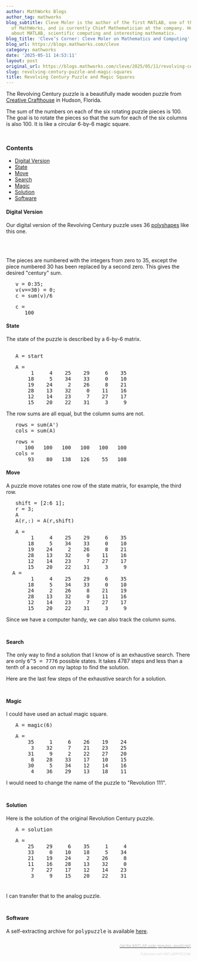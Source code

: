 ```yaml
---
author: MathWorks Blogs
author_tag: mathworks
blog_subtitle: Cleve Moler is the author of the first MATLAB, one of the founders
  of MathWorks, and is currently Chief Mathematician at the company. He writes here
  about MATLAB, scientific computing and interesting mathematics.
blog_title: 'Cleve’s Corner: Cleve Moler on Mathematics and Computing'
blog_url: https://blogs.mathworks.com/cleve
category: mathworks
date: '2025-05-11 14:53:11'
layout: post
original_url: https://blogs.mathworks.com/cleve/2025/05/11/revolving-century-puzzle-and-magic-squares/?s_tid=feedtopost
slug: revolving-century-puzzle-and-magic-squares
title: Revolving Century Puzzle and Magic Squares
---
```


<div class="content"><!--introduction-->
<p>The Revolving Century puzzle is a beautifully made wooden puzzle from <a href="https://www.creativecrafthouse.com/">Creative Crafthouse</a> in Hudson, Florida.</p>

<p>The sum of the numbers on each of the six rotating puzzle pieces is 100. The goal is to rotate the pieces so that the sum for each of the six columns is also 100. It is like a circular 6-by-6 magic square.</p>

<p>
<img alt="" hspace="5" src="http://blogs.mathworks.com/cleve/files/start.png" vspace="5" /> </p>

<!--/introduction-->
<h3>Contents</h3>
<div>
<ul>
<li>
<a href="https://feeds.feedburner.com/mathworks/moler#370f5ced-4a82-475a-a76b-65fd1b2a7bb7">Digital Version</a>
</li>
<li>
<a href="https://feeds.feedburner.com/mathworks/moler#c1a4a056-9449-4e06-b815-9d6a39b356bb">State</a>
</li>
<li>
<a href="https://feeds.feedburner.com/mathworks/moler#89c70e0c-1c00-487f-9231-5089993f00c4">Move</a>
</li>
<li>
<a href="https://feeds.feedburner.com/mathworks/moler#e7b4e63f-911d-498e-b8d5-7db3f9ebb8b7">Search</a>
</li>
<li>
<a href="https://feeds.feedburner.com/mathworks/moler#5bf0e80f-113f-44e0-8c18-fbd782201f99">Magic</a>
</li>
<li>
<a href="https://feeds.feedburner.com/mathworks/moler#a233dce1-c8e7-4952-9d4f-e1c668c44e38">Solution</a>
</li>
<li>
<a href="https://feeds.feedburner.com/mathworks/moler#c80f5fc6-c4ef-4d9f-b617-4d868c466333">Software</a>
</li>
</ul>
</div>

<h4>Digital Version<a name="370f5ced-4a82-475a-a76b-65fd1b2a7bb7"></a>
</h4>
<p>Our digital version of the Revolving Century puzzle uses 36 <a href="https://blogs.mathworks.com/cleve/2022/08/21/polygons-polyshapes-and-puzzles/">polyshapes</a> like this one.</p>

<p>
<img alt="" hspace="5" src="http://blogs.mathworks.com/cleve/files/piece19.png" vspace="5" /> </p>

<p>
<img alt="" hspace="5" src="http://blogs.mathworks.com/cleve/files/m_start.png" vspace="5" /> </p>

<p>The pieces are numbered with the integers from zero to 35, except the piece numbered 30 has been replaced by a second zero. This gives the desired "century" sum.</p>

<pre class="codeinput">
   v = 0:35;
   v(v==30) = 0;
   c = sum(v)/6
</pre>
<pre class="codeoutput">
   c =
      100
</pre>
<h4>State<a name="c1a4a056-9449-4e06-b815-9d6a39b356bb"></a>
</h4>
<p>The state of the puzzle is described by a 6-by-6 matrix.</p>

<pre class="codeinput"> 
   A = start
</pre>
<pre class="codeoutput">
   A =
        1     4    25    29     6    35
       18     5    34    33     0    10
       19    24     2    26     8    21
       28    13    32     0    11    16
       12    14    23     7    27    17
       15    20    22    31     3     9
</pre>
<p>The row sums are all equal, but the column sums are not.</p>

<pre class="codeinput">
   rows = sum(A')
   cols = sum(A)
</pre>
<pre class="codeoutput">
   rows =
      100   100   100   100   100   100
   cols =
       93    80   138   126    55   108
</pre>
<h4>Move<a name="89c70e0c-1c00-487f-9231-5089993f00c4"></a>
</h4>
<p>A puzzle move rotates one row of the state matrix, for example, the third row.</p>

<pre class="codeinput">
   shift = [2:6 1];
   r = 3;
   A
   A(r,:) = A(r,shift)
</pre>
<pre class="codeoutput">
   A =
        1     4    25    29     6    35
       18     5    34    33     0    10
       19    24     2    26     8    21
       28    13    32     0    11    16
       12    14    23     7    27    17
       15    20    22    31     3     9
  A =
        1     4    25    29     6    35
       18     5    34    33     0    10
       24     2    26     8    21    19
       28    13    32     0    11    16
       12    14    23     7    27    17
       15    20    22    31     3     9
</pre>
<p>Since we have a computer handy, we can also track the column sums.</p>

<p>
<img alt="" hspace="5" src="http://blogs.mathworks.com/cleve/files/piece19.gif" vspace="5" /> </p>

<h4>Search<a name="e7b4e63f-911d-498e-b8d5-7db3f9ebb8b7"></a>
</h4>
<p>The only way to find a solution that I know of is an exhaustive search. There are only <tt>6^5 = 7776</tt> possible states. It takes 4787 steps and less than a tenth of a second on my laptop to find the solution.</p>

<p>Here are the last few steps of the exhaustive search for a solution.</p>

<p>
<img alt="" hspace="5" src="http://blogs.mathworks.com/cleve/files/polypuzzle.gif" vspace="5" /> </p>

<h4>Magic<a name="5bf0e80f-113f-44e0-8c18-fbd782201f99"></a>
</h4>
<p>I could have used an actual magic square.</p>

<pre class="codeinput">
   A = magic(6)
</pre>
<pre class="codeoutput">
   A =
       35     1     6    26    19    24
        3    32     7    21    23    25
       31     9     2    22    27    20
        8    28    33    17    10    15
       30     5    34    12    14    16
        4    36    29    13    18    11
</pre>
<p>I would need to change the name of the puzzle to "Revolution 111".</p>

<p>
<img alt="" hspace="5" src="http://blogs.mathworks.com/cleve/files/magic6.gif" vspace="5" /> </p>

<h4>Solution<a name="a233dce1-c8e7-4952-9d4f-e1c668c44e38"></a>
</h4>
<p>Here is the solution of the original Revolution Century puzzle.</p>

<pre class="codeinput">
   A = solution
</pre>
<pre class="codeoutput">
   A =
       25    29     6    35     1     4
       33     0    10    18     5    34
       21    19    24     2    26     8
       11    16    28    13    32     0
        7    27    17    12    14    23
        3     9    15    20    22    31
</pre>
<p>
<img alt="" hspace="5" src="http://blogs.mathworks.com/cleve/files/m_solution.png" vspace="5" /> </p>

<p>I can transfer that to the analog puzzle.</p>

<p>
<img alt="" hspace="5" src="http://blogs.mathworks.com/cleve/files/solution.png" vspace="5" /> </p>

<h4>Software<a name="c80f5fc6-c4ef-4d9f-b617-4d868c466333"></a>
</h4>
<p>A self-extracting archive for <tt>polypuzzle</tt> is available <a href="https://blogs.mathworks.com/cleve/files/Puzzle_mzip.m">here</a>.</p>

<!-- 
    function grabCode_f1d26faf2b644b55b95e3995bb8d7cdb() {
        // Remember the title so we can use it in the new page
        title = document.title;

        // Break up these strings so that their presence
        // in the Javascript doesn't mess up the search for
        // the MATLAB code.
        t1='f1d26faf2b644b55b95e3995bb8d7cdb ' + '##### ' + 'SOURCE BEGIN' + ' #####';
        t2='##### ' + 'SOURCE END' + ' #####' + ' f1d26faf2b644b55b95e3995bb8d7cdb';
    
        b=document.getElementsByTagName('body')[0];
        i1=b.innerHTML.indexOf(t1)+t1.length;
        i2=b.innerHTML.indexOf(t2);
 
        code_string = b.innerHTML.substring(i1, i2);
        code_string = code_string.replace(/REPLACE_WITH_DASH_DASH/g,'--');

        // Use /x3C/g instead of the less-than character to avoid errors 
        // in the XML parser.
        // Use '\x26#60;' instead of '<' so that the XML parser
        // doesn't go ahead and substitute the less-than character. 
        code_string = code_string.replace(/\x3C/g, '\x26#60;');

        copyright = 'Copyright 2025 The MathWorks, Inc.';

        w = window.open();
        d = w.document;
        d.write('<pre>\n');
        d.write(code_string);

        // Add copyright line at the bottom if specified.
        if (copyright.length > 0) {
            d.writeln('');
            d.writeln('%%');
            if (copyright.length > 0) {
                d.writeln('% _' + copyright + '_');
            }
        }

        d.write('</pre>\n');

        d.title = title + ' (MATLAB code)';
        d.close();
    }   
     -->
<p style="text-align: right; font-size: xx-small; font-weight: lighter; font-style: italic; color: gray;">
<br />
<a href=""><span style="font-size: x-small; font-style: italic;">Get 
      the MATLAB code <noscript>(requires JavaScript)</noscript>
</span></a>
<br />
<br />
      Published with MATLAB&reg; R2024b<br />
</p>

</div>

<!--
f1d26faf2b644b55b95e3995bb8d7cdb ##### SOURCE BEGIN #####
%% Revolving Century Puzzle and Magic Squares
% The Revolving Century puzzle is a beautifully made wooden puzzle
% from <https://www.creativecrafthouse.com/ Creative Crafthouse>
% in Hudson, Florida.
%
% The sum of the numbers on each of the six rotating puzzle
% pieces is 100.  The goal is to rotate the pieces so that
% the sum for each of the six columns is also 100.  It is like 
% a circular 6-by-6 magic square.
%
% <<start.png>>
%

%% Digital Version
% Our digital version of the Revolving Century puzzle uses 36  
% <https://blogs.mathworks.com/cleve/2022/08/21/polygons-polyshapes-and-puzzles/
% polyshapes> like this one.
%
% <<piece19.png>>
%
% <<m_start.png>>
%

%%
% The pieces are numbered with the integers from zero to 35, except
% the piece numbered 30 has been replaced by a second zero. 
% This gives the desired "century" sum. 
 
    v = 0:35;
    v(v==30) = 0; 
    c = sum(v)/6

%% State
% The state of the puzzle is described by a 6-by-6 matrix.

    A = start

%%
% The row sums are all equal, but the column sums are not.

    rows = sum(A')
    cols = sum(A)

%% Move
% A puzzle move rotates one row of the state matrix,
% for example, the third row.

    shift = [2:6 1];
    r = 3;
    A
    A(r,:) = A(r,shift)

%%
% Since we have a computer handy, we can also track the column sums.
%
% <<piece19.gif>>
%

%% Search
% The only way to find a solution that I know of is
% an exhaustive search.  There are only |6^5 = 7776|
% possible states.  
% It takes 4787 steps and less than a tenth of a second
% on my laptop to find the solution.
%
% Here are the last few steps of the exhaustive search
% for a solution.
% 
% <<polypuzzle.gif>>
%

%% Magic
% I could have used an actual magic square.

    A = magic(6)

%%
% I would need to change the name of the puzzle to "Revolution 111".
%
% <<magic6.gif>>
%

%% Solution
% Here is the solution of the original Revolution Century puzzle.

    A = solution

%%
% <<m_solution.png>>
%
% I can transfer that to the analog puzzle.
%
% <<solution.png>>
%

%% Software
% A self-extracting archive for |polypuzzle| is available
% <https://blogs.mathworks.com/cleve/files/Puzzle_mzip.m here>.
##### SOURCE END ##### f1d26faf2b644b55b95e3995bb8d7cdb
-->